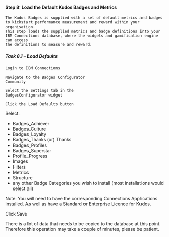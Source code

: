 #### Step 8: Load the Default Kudos Badges and Metrics

```
The Kudos Badges is supplied with a set of default metrics and badges to kickstart performance measurement and reward within your organisation.
This step loads the supplied metrics and badge definitions into your IBM Connections database, where the widgets and gamification engine can access
the definitions to measure and reward.
```
##### Task 8.1 – Load Defaults

```
Login to IBM Connections
```
```
Navigate to the Badges Configurator
Community
```
```
Select the Settings tab in the
BadgesConfigurator widget
```
```
Click the Load Defaults button
```

Select:

- Badges_Achiever
- Badges_Culture
- Badges_Loyalty
- Badges_Thanks (or) Thanks
- Badges_Profiles
- Badges_Superstar
- Profile_Progress
- Images
- Filters
- Metrics
- Structure
- any other Badge Categories you
    wish to install (most
    installations would select all)

Note: You will need to have the
corresponding Connections Applications
installed. As well as have a Standard or
Enterprise Licence for Kudos.

Click Save

There is a lot of data that needs to be
copied to the database at this point.
Therefore this operation may take a couple
of minutes, please be patient.
